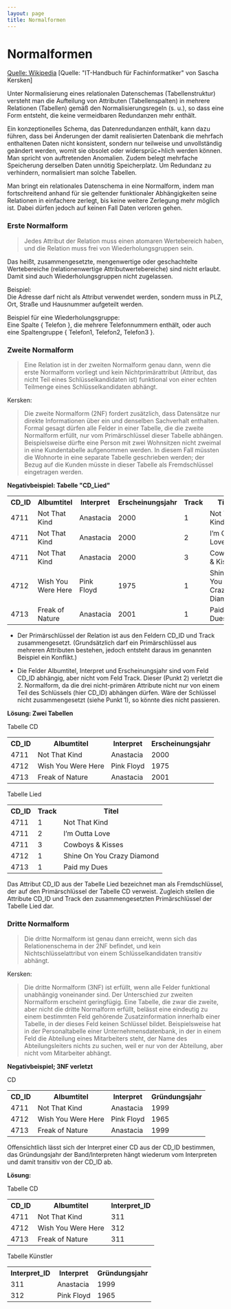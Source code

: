 ```yaml
---
layout: page
title: Normalformen
---
```


# **Normalformen**

[Quelle: Wikipedia]("https://de.wikipedia.org/wiki/Normalisierung_(Datenbank)")
[Quelle: "IT-Handbuch für Fachinformatiker" von Sascha Kersken]

Unter Normalisierung eines relationalen Datenschemas (Tabellenstruktur) versteht man die Aufteilung von Attributen (Tabellenspalten) in mehrere Relationen (Tabellen) gemäß den Normalisierungsregeln (s. u.), so dass eine Form entsteht, die keine vermeidbaren Redundanzen mehr enthält.

Ein konzeptionelles Schema, das Datenredundanzen enthält, kann dazu führen, dass bei Änderungen der damit realisierten Datenbank die mehrfach enthaltenen Daten nicht konsistent, sondern nur teilweise und unvollständig geändert werden, womit sie obsolet oder widersprüc+hlich werden können. Man spricht von auftretenden Anomalien. Zudem belegt mehrfache Speicherung derselben Daten unnötig Speicherplatz. Um Redundanz zu verhindern, normalisiert man solche Tabellen.

Man bringt ein relationales Datenschema in eine Normalform, indem man fortschreitend anhand für sie geltender funktionaler Abhängigkeiten seine Relationen in einfachere zerlegt, bis keine weitere Zerlegung mehr möglich ist. Dabei dürfen jedoch auf keinen Fall Daten verloren gehen.

### **Erste Normalform**

>Jedes Attribut der Relation muss einen atomaren Wertebereich haben, und die Relation muss frei von Wiederholungsgruppen sein.

Das heißt, zusammengesetzte, mengenwertige oder geschachtelte Wertebereiche (relationenwertige Attributwertebereiche) sind nicht erlaubt. Damit sind auch Wiederholungsgruppen nicht zugelassen.

Beispiel:   
Die Adresse darf nicht als Attribut verwendet werden, sondern muss in PLZ, Ort, Straße und Hausnummer aufgeteilt werden.

Beispiel für eine Wiederholungsgruppe:  
Eine Spalte { Telefon }, die mehrere Telefonnummern enthält, oder auch eine Spaltengruppe { Telefon1, Telefon2, Telefon3 }.

### **Zweite Normalform**

> Eine Relation ist in der zweiten Normalform genau dann, wenn die erste Normalform vorliegt und kein Nichtprimärattribut (Attribut, das nicht Teil eines Schlüsselkandidaten ist) funktional von einer echten Teilmenge eines Schlüsselkandidaten abhängt.

Kersken:
>Die zweite Normalform (2NF) fordert zusätzlich, dass Datensätze nur direkte Informationen über ein und denselben Sachverhalt enthalten. Formal gesagt dürfen alle Felder in einer Tabelle, die die zweite Normalform erfüllt, nur vom Primärschlüssel dieser Tabelle abhängen. Beispielsweise dürfte eine Person mit zwei Wohnsitzen nicht zweimal in eine Kundentabelle aufgenommen werden. In diesem Fall müssten die Wohnorte in eine separate Tabelle geschrieben werden; der Bezug auf die Kunden müsste in dieser Tabelle als Fremdschlüssel eingetragen werden.

**Negativbeispiel: Tabelle "CD_Lied"**
<table>
    <tr>
        <th>CD_ID</th><th>Albumtitel</th><th>Interpret</th><th>Erscheinungsjahr</th><th> 	Track </th><th>	Titel</th>
    </tr>
    <tr>
        <td>4711</td><td> 	Not That Kind </td><td>	Anastacia </td><td>	2000 </td><td>	1 </td><td>	Not That Kind  </td>
    </tr>
    <tr>
        <td>4711 </td><td>	Not That Kind </td><td>	Anastacia </td><td>	2000 </td><td>	2 </td><td>	I’m Outta Love  </td>
    </tr>
    <tr>
        <td>4711 </td><td>	Not That Kind </td><td>	Anastacia </td><td>	2000 </td><td>	3</td><td> 	Cowboys & Kisses  </td>
    </tr>
    <tr>
        <td>4712 </td><td>	Wish You Were Here 	</td><td>Pink Floyd </td><td>	1975 </td><td>	1 </td><td>	Shine On You Crazy Diamond  </td>
    </tr>
    <tr>
        <td>4713 </td><td>Freak of Nature</td><td>	Anastacia</td><td>2001</td><td>1</td><td>Paid my Dues </td>
    </tr>
</table>

- Der Primärschlüssel der Relation ist aus den Feldern CD_ID und Track zusammengesetzt. (Grundsätzlich darf ein Primärschlüssel aus mehreren Attributen bestehen, jedoch entsteht daraus im genannten Beispiel ein Konflikt.)

- Die Felder Albumtitel, Interpret und Erscheinungsjahr sind vom Feld CD_ID abhängig, aber nicht vom Feld Track. Dieser (Punkt 2) verletzt die 2. Normalform, da die drei nicht-primären Attribute nicht nur von einem Teil des Schlüssels (hier CD_ID) abhängen dürfen. Wäre der Schlüssel nicht zusammengesetzt (siehe Punkt 1), so könnte dies nicht passieren.

**Lösung: Zwei Tabellen**

Tabelle CD   
<table>
    <tr>
        <th>CD_ID</th><th> 	Albumtitel </th><th>	Interpret </th><th>	Erscheinungsjahr</th>
    </tr>
    <tr>
        <td>  4711 </td><td>	Not That Kind </td><td>	Anastacia </td><td>	2000
    </tr>
    <tr>
        <td>4712 </td><td>	Wish You Were Here </td><td>	Pink Floyd </td><td>	1975  </td>
    </tr>
    <tr>
        <td>  4713 </td><td>	Freak of Nature </td><td>	Anastacia </td><td>	2001  </td>
    </tr>
</table>

Tabelle Lied   
<table>
    <tr>
        <th>CD_ID </th><th>	Track </th><th>	Titel</th>
    </tr><tr><td>
4711  </td><td>	1  </td><td>	Not That Kind  
</tr><tr><td>
4711  </td><td>	2  </td><td>	I’m Outta Love  
</tr><tr><td>
4711  </td><td>	3  </td><td>	Cowboys & Kisses  
</tr><tr><td>
4712  </td><td>	1  </td><td>	Shine On You Crazy Diamond  
</tr><tr><td>
4713 	 </td><td>1  </td><td>	Paid my Dues  
</tr>
</table>

Das Attribut CD_ID aus der Tabelle Lied bezeichnet man als Fremdschlüssel, der auf den Primärschlüssel der Tabelle CD verweist. Zugleich stellen die Attribute CD_ID und Track den zusammengesetzten Primärschlüssel der Tabelle Lied dar.


### **Dritte Normalform**

> Die dritte Normalform ist genau dann erreicht, wenn sich das Relationenschema in der 2NF befindet, und kein Nichtschlüsselattribut  von einem Schlüsselkandidaten transitiv abhängt.

Kersken:
>Die dritte Normalform (3NF) ist erfüllt, wenn alle Felder funktional unabhängig voneinander sind. Der Unterschied zur zweiten Normalform erscheint geringfügig. Eine Tabelle, die zwar die zweite, aber nicht die dritte Normalform erfüllt, belässt eine eindeutig zu einem bestimmten Feld gehörende Zusatzinformation innerhalb einer Tabelle, in der dieses Feld keinen Schlüssel bildet. Beispielsweise hat in der Personaltabelle einer Unternehmensdatenbank, in der in einem Feld die Abteilung eines Mitarbeiters steht, der Name des Abteilungsleiters nichts zu suchen, weil er nur von der Abteilung, aber nicht vom Mitarbeiter abhängt.

**Negativbeispiel; 3NF verletzt**

CD  
<table><tr>
    <th>CD_ID</th>
    <th>Albumtitel</th>
    <th>Interpret</th>
    <th>Gründungsjahr</th>
</tr>
<tr>
    <td>4711</td><td>Not That Kind</td><td>Anastacia</td><td>1999</td>
</tr><tr>
    <td>4712</td><td>Wish You Were Here </td><td>Pink Floyd</td><td>1965</td>
</tr><tr>
    <td>4713</td><td>Freak of Nature</td><td>Anastacia</td><td>1999</td>
</tr></table>

Offensichtlich lässt sich der Interpret einer CD aus der CD_ID bestimmen, das Gründungsjahr der Band/Interpreten hängt wiederum vom Interpreten und damit transitiv von der CD_ID ab.

**Lösung:**

Tabelle CD  
<table><tr>
    <th>CD_ID</th>
    <th>Albumtitel</th>
    <th>Interpret_ID</th>
</tr>
<tr>
    <td>4711</td><td>Not That Kind</td><td>311</td>
</tr><tr>
    <td>4712</td><td>Wish You Were Here</td><td>312</td>
</tr><tr>
    <td>4713</td><td>Freak of Nature</td><td>311</td>
</tr></table>

Tabelle Künstler
<table>
    <tr>
        <th>Interpret_ID</th><th>Interpret</th><th>Gründungsjahr</th>
    </tr>
    <tr>
        <td>311</td><td>Anastacia</td><td>1999</td>
    </tr>
    <tr>
        <td>312</td><td>Pink Floyd</td><td>1965</td>
    </tr>
</table>
